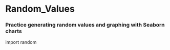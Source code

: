 # Random_Values
### Practice generating random values and graphing with Seaborn charts

import random
